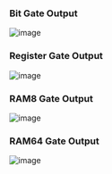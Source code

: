 ### Bit Gate Output
![image](https://github.com/user-attachments/assets/3127527e-9561-45aa-8f93-cd69fdd1fefe)

### Register Gate Output
![image](https://github.com/user-attachments/assets/7b715f42-25c6-44f6-8232-98c540e8a9b2)

### RAM8 Gate Output
![image](https://github.com/user-attachments/assets/4869a4f7-7e60-4cd5-8489-b35fd322f641)

### RAM64 Gate Output
![image](https://github.com/user-attachments/assets/1b81d929-4516-41a4-98a9-af1741616e2f)
